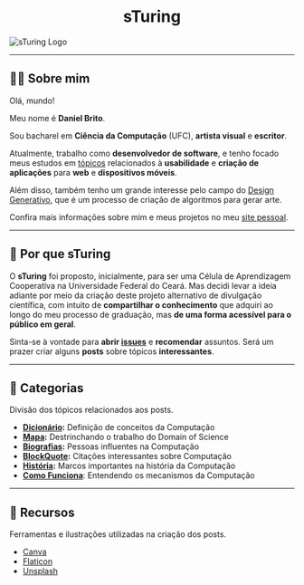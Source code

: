 <h1 align="center"> sTuring</h1>

![sTuring Logo](https://1.bp.blogspot.com/-1k4JVRo7fBI/X3y0XeBGaYI/AAAAAAAAXKM/Ri65yc5zORc27EfwHGdagCy2Qd6wqtBdgCLcBGAsYHQ/s2048/NEW_COVER_001.png)

---

## :man_technologist: Sobre mim

Olá, mundo!

Meu nome é **Daniel Brito**.

Sou bacharel em **Ciência da Computação** (UFC), **artista visual** e **escritor**.

Atualmente, trabalho como **desenvolvedor de software**, e tenho focado meus estudos em [tópicos](https://github.com/DanielBrito/self-learning) relacionados à **usabilidade** e **criação de aplicações** para **web** e **dispositivos móveis**.

Além disso, também tenho um grande interesse pelo campo do [Design Generativo](https://github.com/DanielBrito/generative-design), que é um processo de criação de algoritmos para gerar arte.

Confira mais informações sobre mim e meus projetos no meu [site pessoal](https://danielbrito.github.io/).

---

## :thinking: Por que sTuring

O **sTuring** foi proposto, inicialmente, para ser uma Célula de Aprendizagem Cooperativa na Universidade Federal do Ceará. Mas decidi levar a ideia adiante por meio da criação deste projeto alternativo de divulgação científica, com intuito de **compartilhar o conhecimento** que adquiri ao longo do meu processo de graduação, mas **de uma forma acessível para o público em geral**.

Sinta-se à vontade para **abrir [issues](https://github.com/DanielBrito/sturing/issues)** e **recomendar** assuntos. Será um prazer criar alguns **posts** sobre tópicos **interessantes**.

---

## :bookmark_tabs: Categorias

Divisão dos tópicos relacionados aos posts.

- **[Dicionário](https://github.com/DanielBrito/sturing/tree/master/Dicionario):** Definição de conceitos da Computação
- **[Mapa](https://github.com/DanielBrito/sturing/tree/master/Mapa):** Destrinchando o trabalho do Domain of Science
- **[Biografias](https://github.com/DanielBrito/sturing/tree/master/Biografias):** Pessoas influentes na Computação
- **[BlockQuote](https://github.com/DanielBrito/sturing/tree/master/BlockQuote):** Citações interessantes sobre Computação
- **[História](https://github.com/DanielBrito/sturing/tree/master/Historia):** Marcos importantes na história da Computação
- **[Como Funciona](https://github.com/DanielBrito/sturing/tree/master/ComoFunciona)**: Entendendo os mecanismos da Computação

---

## 🧰 Recursos

Ferramentas e ilustrações utilizadas na criação dos posts.

- [Canva](https://www.canva.com/)
- [Flaticon](https://www.flaticon.com/)
- [Unsplash](https://unsplash.com/)
